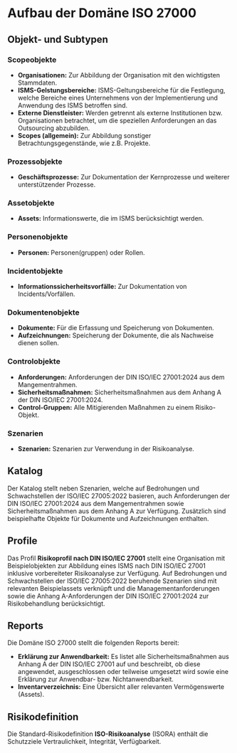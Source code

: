 <!-- © 2025 The Project Contributors - see AUTHORS.txt -->
# Aufbau der Domäne ISO 27000

## Objekt- und Subtypen

### Scopeobjekte

- **Organisationen:** Zur Abbildung der Organisation mit den wichtigsten Stammdaten.
- **ISMS-Gelstungsbereiche:** ISMS-Geltungsbereiche für die Festlegung, welche Bereiche eines Unternehmens von der Implementierung und Anwendung des ISMS betroffen sind.
- **Externe Dienstleister:** Werden getrennt als externe Institutionen bzw. Organisationen betrachtet, um die speziellen Anforderungen an das Outsourcing abzubilden.
- **Scopes (allgemein):** Zur Abbildung sonstiger Betrachtungsgegenstände, wie z.B. Projekte.

### Prozessobjekte

- **Geschäftsprozesse:** Zur Dokumentation der Kernprozesse und weiterer unterstützender Prozesse.

### Assetobjekte

- **Assets:** Informationswerte, die im ISMS berücksichtigt werden.

### Personenobjekte

- **Personen:** Personen(gruppen) oder Rollen.

### Incidentobjekte

- **Informationssicherheitsvorfälle:** Zur Dokumentation von Incidents/Vorfällen.

### Dokumentenobjekte

- **Dokumente:** Für die Erfassung und Speicherung von Dokumenten.
- **Aufzeichnungen:** Speicherung der Dokumente, die als Nachweise dienen sollen.

### Controlobjekte

- **Anforderungen:** Anforderungen der DIN ISO/IEC 27001:2024 aus dem Mangementrahmen.
- **Sicherheitsmaßnahmen:** Sicherheitsmaßnahmen aus dem Anhang A der DIN ISO/IEC 27001:2024.
- **Control-Gruppen:** Alle Mitigierenden Maßnahmen zu einem Risiko-Objekt.

### Szenarien

- **Szenarien:** Szenarien zur Verwendung in der Risikoanalyse.

## Katalog

Der Katalog stellt neben Szenarien, welche auf Bedrohungen und Schwachstellen der ISO/IEC 27005:2022 basieren, auch Anforderungen der DIN ISO/IEC 27001:2024 aus dem Mangementrahmen sowie Sicherheitsmaßnahmen aus dem Anhang A zur Verfügung. Zusätzlich sind beispielhafte Objekte für Dokumente und Aufzeichnungen enthalten.

## Profile

Das Profil **Risikoprofil nach DIN ISO/IEC 27001** stellt eine Organisation mit Beispielobjekten zur Abbildung eines ISMS nach DIN ISO/IEC 27001 inklusive vorbereiteter Risikoanalyse zur Verfügung. Auf Bedrohungen und Schwachstellen der ISO/IEC 27005:2022 beruhende Szenarien sind mit relevanten Beispielassets verknüpft und die Managementanforderungen sowie die Anhang A-Anforderungen der DIN ISO/IEC 27001:2024 zur Risikobehandlung berücksichtigt.

## Reports

Die Domäne ISO 27000 stellt die folgenden Reports bereit:

- **Erklärung zur Anwendbarkeit:** Es listet alle Sicherheitsmaßnahmen aus Anhang A der DIN ISO/IEC 27001 auf und beschreibt, ob diese angewendet, ausgeschlossen oder teilweise umgesetzt wird sowie eine Erklärung zur Anwendbar- bzw. Nichtanwendbarkeit.
- **Inventarverzeichnis:** Eine Übersicht aller relevanten Vermögenswerte (Assets).

## Risikodefinition

Die Standard-Risikodefinition **ISO-Risikoanalyse** (ISORA) enthält die Schutzziele Vertraulichkeit, Integrität, Verfügbarkeit.


